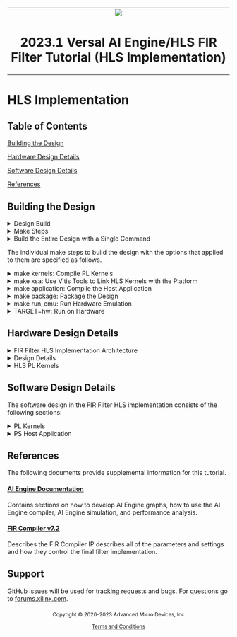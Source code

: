 <table class="sphinxhide" width="100%">
 <tr>
   <td align="center"><img src="https://www.xilinx.com/content/dam/xilinx/imgs/press/media-kits/corporate/xilinx-logo.png" width="30%"/><h1>2023.1 Versal AI Engine/HLS FIR Filter Tutorial (HLS Implementation)</h1>
   </td>
 </tr>
</table>

# HLS Implementation

## Table of Contents
[Building the Design](#building-the-design)

[Hardware Design Details](#hardware-design-details)

[Software Design Details](#software-design-details)

[References](#references)

## Building the Design

<details>
<summary>Design Build</summary>

### Design Build
In this section, you will build and run the FIR filter design using the HLS/DSP implementation. The difference between this implementation and the AI Engine implementation, where users compile the AI Engine design and integrate it into a larger system design (including the programmable logic (PL) kernels and processing system (PS) host application), is that the FIR filter is now implemented in PL using DSP Engines.  

At the end of this section, the design flow will generate a new directory (called `build/`). Underneath are subdirectories named `fir_hls_$(N_FIR_FILTERS)firs_$(N_FIR_TAPS)taps` (for example, `fir_hls_1firs_15taps`) depending on the value of `N_FIR_FILTERS` and `N_FIR_TAPS` chosen in the build. Each subdirectory contains the `hw_emu/` and `hw/` subfolders. The `hw_emu/` subfolder contains the build for hardware emulation. The `hw/` subfolder contains the build for the hardware run on a VCK190 board.   

</details>

<details>
<summary>Make Steps</summary>

### Make Steps
To run the following `make` steps (e.g. `make kernels`, `make graph`, etc), you must be in the `Makefiles/` folder.
```bash
cd Makefiles
```

The following options can be specified in the make steps. See the make steps for instructions how to apply them.

* TARGET: it can be set to "hw" or "hw_emu" to build the design in hardware or hardware emulation flow. Default is "hw_emu".

* N_FIR_FILTERS: specifies the number of FIR filters in the chain. Default is 1.

* N_FIR_TAPS: specifies the number of FIR filter taps. Default is 15.

* EN_TRACE: Flag to enable trace data to be captured. 0 is disabled and 1 is enabled. Default is 0.

The Makefile uses the following directory references:

```
#Relative FIR filter directory
RELATIVE_PROJECT_DIR := ./

#Absolute FIR filter directory = <user path>/Tutorials/AI_Engine/filter_AIEvsDSP
PROJECT_REPO := $(shell readlink -f $(RELATIVE_PROJECT_DIR))

DESIGN_REPO  := $(PROJECT_REPO)/design
PL_SRC_REPO  := $(DESIGN_REPO)/pl_src
HOST_APP_SRC := $(DESIGN_REPO)/host_app_src
VIVADO_METRICS_SCRIPTS_REPO := $(DESIGN_REPO)/vivado_metrics_scripts

DIRECTIVES_REPO        := $(DESIGN_REPO)/directives
SYSTEM_CONFIGS_REPO    := $(DESIGN_REPO)/system_configs
PROFILING_CONFIGS_REPO := $(DESIGN_REPO)/profiling_configs
EXEC_SCRIPTS_REPO      := $(DESIGN_REPO)/exec_scripts
PYTHON_SCRIPTS_REPO    := $(DESIGN_REPO)/python_scripts

BASE_BLD_DIR := $(PROJECT_REPO)/build
FIR_TAPS_BLD_DIR := $(BASE_BLD_DIR)/fir_$(N_FIR_TAPS)_taps
FIR_FILTERS_DIR  := $(FIR_TAPS_BLD_DIR)/x$(N_FIR_FILTERS)_firs
BUILD_TARGET_DIR := $(FIR_FILTERS_DIR)/$(TARGET)

REPORTS_REPO := $(PROJECT_REPO)/reports_dir
BLD_REPORTS_DIR := $(REPORTS_REPO)/fir_$(N_FIR_TAPS)_taps/x$(N_FIR_FILTERS)_firs

EMBEDDED_PACKAGE_OUT := $(BUILD_TARGET_DIR)/package
EMBEDDED_EXEC_SCRIPT := run_script.sh
```

</details>

<details>
<summary>Build the Entire Design with a Single Command</summary>

### Build the Entire Design with a Single Command
If you are already familiar with the AI Engine and Vitis™ accelerated kernel compilation flows, you can build the entire design with one command:

```bash
make run (default hardware emulation, 1 filter 15 taps, no trace enabled)
```
or
```bash
make run TARGET=hw N_FIR_FILTERS=1 N_FIR_TAPS=15 EN_TRACE=1   (hardware, 1 FIR filters, each with 15 taps, enable tracing)
```

This command will run the `make kernels`,`make xsa`,`make application`,`make package` and `make run_emu` for hardware emulation or to run on hardware (VCK190 board) depending on the `TARGET` you specify. The default `TARGET` without specification is hw_emu. The settings also apply to the following individual make steps.

**Note**

1) The generated files for a particular build are placed under individual directory: build/fir_$(N_FIR_TAPS)_taps/x$(N_FIR_FILTERS)_firs
2) See the specification in each make step for options used and location of input and output files.

</details>

The individual make steps to build the design with the options that applied to them are specified as follows.

<details>
<summary>make kernels: Compile PL Kernels</summary>

### make kernels: Compile PL Kernels
In this step, the Vitis compiler takes any kernels (RTL or HLS C) in the PL region of the target platform (`xilinx_vck190_base_202310_1`) and compiles them into their respective XO files.

The following commands compiles the kernels (default TARGET=hw_emu, N_FIR_FILTERS=1, N_FIR_TAPS=15, EN_TRACE=0):

```
make kernels
```

The expanded command is as follows:
```
mkdir -p build/fir_$(N_FIR_TAPS)_taps/x$(N_FIR_FILTERS)_firs/hw_emu

cd build/fir_$(N_FIR_TAPS)_taps/x$(N_FIR_FILTERS)_firs/hw_emu

v++ --target hw_emu					\
   	--hls.pre_tcl design/directives/hls_pre.tcl		\
	--hls.clock 500000000:fir_hls 			\
	-D N_FIR_FILTERS=$(N_FIR_FILTERS)		\
	-D N_FIR_TAPS=$(N_FIR_TAPS)			\
	--platform xilinx_vck190_base_202310_1		\
	--include design/pl_src 		\
	--save-temps 					\
	--temp_dir build/fir_$(N_FIR_TAPS)_taps/x$(N_FIR_FILTERS)_firs/hw_emu/_x 					\
	--verbose 					\
	-g -c 						\
	-k fir_hls 					\
	design/pl_src/fir_hls.cpp 		\
	-o fir_hls.hw_emu.xo   

v++ --target hw_emu					\
	--hls.clock 300000000:datamover 			\
	-D N_FIR_FILTERS=$(N_FIR_FILTERS)		\
	-D N_FIR_TAPS=$(N_FIR_TAPS)			\
	--platform xilinx_vck190_base_202310_1		\
	--include design/pl_src 			\
	--save-temps 					\
	--temp_dir build/fir_$(N_FIR_TAPS)_taps/x$(N_FIR_FILTERS)_firs/hw_emu/_x 					\
	--verbose 					\
	-g -c 						\
	-k datamover 					\
	design/pl_src/datamover.cpp 		\
	-o datamover.hw_emu.xo   

 ```
Summary of the switches used:
|Switch|Description|
|  ---  |  ---  |
|--target \| -t [hw\|hw_emu]|Specifies the build target.|
|--hls.clock | Specifies a frequency in Hz at which the listed kernel(s) should be compiled by Vitis HLS. |
|--platform \| -f|Specifies the name of a supported acceleration platform as specified by the $PLATFORM_REPO_PATHS environment variable or the full path to the platform XPFM file.|
|--save-temps \| -s|Directs the Vitis compiler command to save intermediate files/directories created during the compilation and link process. Use the `--temp_dir` option to specify a location to write the intermediate files to.|
|--temp_dir <string>|This allows you to manage the location where the tool writes temporary files created during the build process. The temporary results are written by the Vitis compiler, and then removed, unless the `--save-temps` option is also specified.|
|--verbose|Display verbose/debug information.|
| -g | Generates code for debugging the kernel during software emulation. Using this option adds features to facilitate debugging the kernel as it is compiled. |
|--compile \| -c|Required for compilation to generate XO files from kernel source files.|
|--kernel \<arg\>\|-k \<arg\>|Compile only the specified kernel from the input file. Only one -k option is allowed per Vitis compiler command.|
|--output \| -o|Specifies the name of the output file generated by the V++ command. The compilation process output name must end with the XO file suffix.|

[Detailed Description of All Vitis Compiler Switches](https://docs.xilinx.com/r/en-US/ug1393-vitis-application-acceleration/v-Command)

|Input|Description|
|  ---  |  ---  |
|fir_hls.cpp|The FIR filter chain PL kernel source code.|
|datamover.cpp|The data-mover PL kernel source code.|

|Output|Description|
|  ---  |  ---  |
|fir_hls.hw/hw_emu.xo|The FIR filter chain PL kernel object file.|
|datamover.hw/hw_emu.xo|The stream-to-memory-mapped data-mover kernel object file.|

</details>

<details>
<summary>make xsa: Use Vitis Tools to Link HLS Kernels with the Platform</summary>

### make xsa: Use Vitis Tools to Link HLS Kernels with the Platform
After the PL HLS kernels have been compiled, you can use the Vitis compiler to link them with the platform to generate an XSA file.

The Vitis tools allow you to integrate the HLS kernels into an existing extensible platform. This is an automated step from a software developer perspective where the platform chosen is provided by the hardware designer (or you can opt to use one of the many extensible base platforms provided by Xilinx and the Vitis tools build the hardware design and integrate the PL kernels into the design).

To test this feature in this tutorial, use the base VCK190 platform to build the design.

The command to run this step is shown as follows (default TARGET=hw_emu, N_FIR_FILTERS=1, N_FIR_TAPS=15, EN_TRACE=0):
```
make xsa
```

The expanded command is as follows:
```
cd build/fir_$(N_FIR_TAPS)_taps/x$(N_FIR_FILTERS)_firs/hw_emu

v++ -l 				\
	--platform xilinx_vck190_base_202310_1 		\
	--include design/pl_src 		\
	--save-temps 					\
	--temp_dir build/fir_$(N_FIR_TAPS)_taps/x$(N_FIR_FILTERS)_firs/hw_emu/_x \
	--verbose 					\
	-g 						\
	--clock.defaultTolerance 0.001 			\
	--clock.freqHz 300000000:datamover_0 		\
	--clock.freqHz 500000000:fir_hls_0 		\
	--config design/system_configs/system.cfg 	\
	--vivado.prop run.synth_1.{STEPS.SYNTH_DESIGN.ARGS.CONTROL_SET_OPT_THRESHOLD}={16} \
	--advanced.param compiler.userPostSysLinkOverlayTcl=$(DIRECTIVES_REPO)/post_sys_link.tcl \
	-o vck190_hls_fir.hw_emu.xsa  		\
	datamover.hw_emu.xo					\
  	fir_hls.hw_emu.xo

```

If EN_TRACE is enabled, the following `v++` flags are also set:
```
	--profile.trace_memory DDR			\
	--profile.data datamover:datamover_0:all \
	--profile.data fir_hls:dir_hls_0:all

```
By enabling EN_TRACE=1 timing violation occurs for 10 filters,tolerance of WNS=-0.050 is set:
```
--xp param:compiler.worstNegativeSlack=-0.050
```

This will capture trace data for the ports specified.

Summary of the Switches used:

|Switch|Description|
|  ---  |  ---  |
|--platform \| -f|Specifies the name of a supported acceleration platform as specified by the $PLATFORM_REPO_PATHS environment variable or the full path to the platform XPFM file.|
|--save-temps \| -s|Directs the `v++` command to save intermediate files/directories created during the compilation and link process. Use the `--temp_dir` option to specify a location to write the intermediate files to.|
|--temp_dir <string>|This allows you to manage the location where the tool writes temporary files created during the build process. The temporary results are written by the Vitis compiler, and then removed, unless the `--save-temps` option is also specified.|
|--verbose|Display verbose/debug information.|
| -g | Generates code for debugging the kernel during software emulation. Using this option adds features to facilitate debugging the kernel as it is compiled. |
|--clock.freqHz \<freq_in_Hz\>:\<cu\>\[.\<clk_pin\>\]|Specifies a clock frequency in Hz and assigns it to a list of associated compute units (CUs) and optionally specific clock pins on the CU.|
|--config <config_file>|Specifies a configuration file containing `v++` switches.|
|--target \| -t [hw\|hw_emu]|Specifies the build target.|
|--output \| -o|Specifies the name of the output file generated by the `v++` command. The linking process output file name must end with the .xsa suffix|
|--profile.data [<kernel_name>\|all]:[<cu_name>\|all]:[<interface_name>\|all]\(:[counters\|all]\)|Enables monitoring of data ports through the monitor IPs. This option needs to be specified during linking. [Detailed Profiling Options](https://docs.xilinx.com/r/en-US/ug1393-vitis-application-acceleration/profile-Options) |
|--profile.trace_memory \<FIFO\>:\<size\>\|\<MEMORY\>[\<n\>]|When building the hardware target \(-t=hw\), use this option to specify the type and amount of memory to use for capturing trace data. [Detailed Profiling Options](https://docs.xilinx.com/r/en-US/ug1393-vitis-application-acceleration/profile-Options) |

[Detailed Description of All Vitis Compiler Switches](https://docs.xilinx.com/r/en-US/ug1393-vitis-application-acceleration/v-Command)
[Linking the Kernels in Vitis](https://docs.xilinx.com/r/en-US/ug1393-vitis-application-acceleration/Linking-the-Kernels)

|Inputs Sources|Description|
|  ---  |  ---  |
|datamover.hw/hw_emu.xo|The data-mover kernel object file.|
|fir_hls.hw/hw_emu.xo|The FIR filter chain PL kernel object file.|

|Output Objects|Description|
|  ---  |  ---  |
|vck190_hls_fir.hw_emu.xsa|Compiled Platform Binary Container|

</details>

 <details>
<summary>make application: Compile the Host Application</summary>

### make application: Compile the Host Application
You can compile the host application by following the typical cross-compilation flow for the Cortex-A72. To build the application run the following command (default TARGET=hw_emu, N_FIR_FILTERS=1, N_FIR_TAPS=15, EN_TRACE=0):
```
make application
```

The expanded command is as follows:
```
aarch64-linux-gnu-g++ 	-O 					\
			-c -std=c++17 				\
			-D__linux__ 				\
			-DXAIE_DEBUG				\
         		-DITER_CNT=8 				\
         		-DN_FIR_FILTERS=1			\
         		-DN_FIR_TAPS=15 			\
			-I$(SDKTARGETSYSROOT)/usr/include/xrt 		\
			-I$(SDKTARGETSYSROOT)/usr/include		\
			-I$(SDKTARGETSYSROOT)/usr/lib			\
			-Idesign/host_app_src		\
			-Idesign/pl_src		\
			 design/app_src/fir_aie_app.cpp \
			-o fir_aie_app.o 			\
			-L$(SDKTARGETSYSROOT)/usr/lib 			\
			-lxrt_coreutil

aarch64-linux-gnu-g++ 	fir_hls_app.o			\
			-L$(SDKTARGETSYSROOT)/usr/lib 	\
			-lxrt_coreutil 			\
			-o build/fir_$(N_FIR_TAPS)_taps/x$(N_FIR_FILTERS)_firs/hw_emu/fir_hls_xrt.elf
```
Summary of the Switches used:
|Switch|Description|
|  ---  |  ---  |
|-O \| Optimize| Optimizing compilation takes somewhat more time, and a lot more memory for a large function. With -O, the compiler tries to reduce code size and execution time, without performing any optimizations that can take a great deal of compilation time.|
|-c |Compile or assemble the source files, but do not link.|
|-std=<\standard\>|Set the language standard.|
|-D__linux__| |
|-DXAIE_DEBUG|Enable debug interface capabilities where certain core status, event status, or stack trace can be dumped out.|
|-D\<Pre-processor Macro String\>=\<value\>|Pass Pre-processor Macro definitions to the cross-compiler.|
|-I \<dir\>|Add the directory `dir` to the list of directories to be searched for header files.|
|-o \<file\>|Place output in file `<file>`. This applies regardless of the output being produced, whether it be an executable file, an object file, an assembler file or preprocessed C code.|
|-l\<library\>|Search the library named `library` when linking. The 2D-FFT tutorial requires `adf_api_xrt` and `xrt_coreutil` libraries.|
|-L \<dir\>|Add directory `<dir>` to the list of directories to be searched for -l.|

[XRT Documentation](https://xilinx.github.io/XRT/master/html/index.html)
[Details of Host Application Programming](https://docs.xilinx.com/r/en-US/ug1076-ai-engine-environment/Host-Programming-for-Bare-Metal)

|Inputs Sources|Description|
|  ---  |  ---  |
|fir_hls_app.cpp|Host processor application source code file that will run on an A72 processor.|

|Intermediate Objects|Description|
|  ---  |  ---  |
|fir_hls_app.o|Compiled host processor application object.|


|Output Objects|Description|
|  ---  |  ---  |
|fir_hls_xrt.elf|The executable that will run on an A72 processor.|

</details>

<details>
<summary>make package: Package the Design</summary>

### make package: Package the Design
With the HLS kernel outputs created, as well as the new platform, you can now generate the programmable device image (PDI) and a package to be used on an SD card. The PDI contains all executables, bitstreams, configurations of the device. The packaged SD card directory contains everything to boot Linux, the generated applications, and `.xclbin`.

The command to run this step is as follows (default TARGET=hw_emu, N_FIR_FILTERS=1, N_FIR_TAPS=15, EN_TRACE=0):
```
make package
```

or
```
cd ../build/fir_hls_$(N_FIR_FILTERS)firs_$(N_FIR_TAPS)taps/hw_emu

v++	-p  							\
	-t hw_emu						\
	--save-temps						\
	--temp_dir build/fir_$(N_FIR_TAPS)_taps/x$(N_FIR_FILTERS)_firs/hw_emu/_x			\
	-f xilinx_vck190_base_202310_1									\
	--package.rootfs $(COMMON_IMAGE_VERSAL)/rootfs.ext4 						\
	--package.kernel_image $(COMMON_IMAGE_VERSAL)/Image 						\
	--package.boot_mode=sd										\
	--package.out_dir build/fir_$(N_FIR_TAPS)_taps/x$(N_FIR_FILTERS)_firs/hw_emu/package	  	\
	--package.image_format=ext4									\
	--package.sd_file build/fir_$(N_FIR_TAPS)_taps/x$(N_FIR_FILTERS)_firs/hw_emu/fir_hls_xrt.elf    \
			  build/fir_$(N_FIR_TAPS)_taps/x$(N_FIR_FILTERS)_firs/hw_emu/vck190_hls_fir.hw_emu.xsa 	\
			  --package.sd_file design//exec_scripts/run_script.sh
```
If EN_TRACE is enabled, the following `v++` flags are also set:
```
	--package.sd_file design/profiling_configs/xrt.ini
```
This will include the XRT ini file which includes tracing parameters.

|Switch|Description|
|  ---  |  ---  |
|--package \| -p|Packages the final product at the end of the Vitis compile and link build process.|
|--target \| -t [hw\|hw_emu]|Specifies the build target.|
|--save-temps \| -s|Directs the V++ command to save intermediate files/directories created during the compilation and link process. Use the `--temp_dir` option to specify a location to write the intermediate files to.|
|--temp_dir <string>|This allows you to manage the location where the tool writes temporary files created during the build process. The temporary results are written by the Vitis compiler, and then removed, unless the `--save-temps` option is also specified.|
|--platform \| -f|Specifies the name of a supported acceleration platform as specified by the $PLATFORM_REPO_PATHS environment variable or the full path to the platform XPFM file.|
|--package.sd_dir \<arg\>|Where <arg> specifies a folder to package into the sd_card directory/image. The contents of the directory are copied to a sub-folder of the sd_card folder.|
|--package.rootfs \<arg\>|Where \<arg\> specifies the absolute or relative path to a processed Linux root file system file. The platform RootFS file is available for download from xilinx.com. Refer to the Vitis Software Platform Installation for more information.|
|--package.kernel_image \<arg\>|Where \<arg\> specifies the absolute or relative path to a Linux kernel image file. Overrides the existing image available in the platform. The platform image file is available for download from xilinx.com. Refer to the Vitis Software Platform Installation for more information.|
|--package.boot_mode \<arg\>|Where \<arg\> specifies <ospi\|qspi\|sd> Boot mode used for running the application in emulation or on hardware.|
|--package.image_format|Where \<arg\> specifies \<ext4\|fat32\> output image file format. `ext4`: Linux file system and `fat32`: Windows file system|
|--package.sd_file|Where \<arg\> specifies an ELF or other data file to package into the `sd_card` directory/image. This option can be used repeatedly to specify multiple files to add to the `sd_card`.|


[Detailed Description of All Vitis Compiler Switches](https://docs.xilinx.com/r/en-US/ug1393-vitis-application-acceleration/v-Command)
[Details of Packaging the System](https://docs.xilinx.com/r/en-US/ug1076-ai-engine-environment/Packaging)

|Inputs Sources|Description|
|  ---  |  ---  |
|$(COMMON_IMAGE_VERSAL)/rootfs.ext4|The Root Filesystem file for Petalinux.|
|$(PLATFORM_REPO_PATHS)/Image|The pre-built Petalinux Image the processor boots from.|
|$(BUILD_TARGET_DIR)/fir_hls_xrt.elf|The PS Host Application executables created in the `make application` step.|
|$(BUILD_TARGET_DIR)/vck190_hls_fir.hw_emu.xsa|The XSA file created in the `make xsa` step.|

The output of the V++ Package step is the package directory that contains the contents to run hardware emulation.

|Output Objects|Description|
|  ---  |  ---  |
|$(BUILD_TARGET_DIR)/package|The hardware emulation package that contains the boot file, hardware emulation launch script, the PLM and PMC boot files, the PMC and QEMU command argument specification files, and the Vivado® tools simulation folder.|

</details>

<details>
<summary>make run_emu: Run Hardware Emulation</summary>

### make run_emu: Run Hardware Emulation
After packaging, everything is set to run emulation or hardware.
To run emulation use the following command (default TARGET=hw_emu, N_FIR_FILTERS=1, N_FIR_TAPS=15, EN_TRACE=0):
```
make run_emu
```
or
```
cd build/fir_$(N_FIR_TAPS)_taps/x$(N_FIR_FILTERS)_firs/hw_emu/package
./launch_hw_emu.sh
```
When launched, you will see the QEMU simulator load. Wait for the autoboot countdown to go to zero, and after a few minutes, you will see the root Linux prompt come up:
```bash
root@versal-rootfs-common-2023_1:~#
```

In some cases, the following error might come up on the screen:
```
root@versal-rootfs-common-2023_1:~## xinit: giving up
xinit: unable to connect to X server: Connection refused
xinit: server error
Enabling notebook extension jupyter-js-widgets/extension...
      - Validating: OK
[C 13:46:09.233 NotebookApp] Bad config encountered during initialization:
[C 13:46:09.239 NotebookApp] No such notebook dir: ''/usr/share/example-notebooks''
```
The error can be ignored. Press <enter> to return to the root prompt.

After the root prompt comes up, run the following commands to run the design:  
```
mount /dev/mmcblk0p1 /mnt
cd /mnt
./fir_hls_xrt.elf a.xclbin
```
The `fir_hls_xrt.elf` should execute, and after a few minutes, you should see the output with *TEST PASSED* on the console. When this is shown, run the following keyboard command to exit the QEMU instance:

```
#To exit QEMU Simulation
Press Ctrl-A, let go of the keyboard, and then press x
```

To run with waveform do the following:
```
cd build/fir_$(N_FIR_TAPS)_taps/x$(N_FIR_FILTERS)_firs/hw_emu/package
./launch_hw_emu.sh -g
```
The XSIM Waveform Viewer is launched. Drag and drop the signals into the Viewer and click Play to start the emulation. Go back to the terminal and wait for the Linux prompt to show up.

In the XSIM Waveform Viewer, you will see the signals you added to the waveform adjusting over the execution of the design. Once done, hit the pause button and close the window to end the emulation.

</details>

<details>
<summary>TARGET=hw: Run on Hardware</summary>

### Run on Hardware

To run the design in hardware, re-run the following "make" steps with TARGET=hw and other applicable options (see the make steps above)
```
make kernels     TARGET=hw
make xsa         TARGET=hw
make application TARGET=hw
make package     TARGET=hw
```
this can also be done is a single step as follows:
```
make build TARGET=hw
```

Now follow **Steps 1-9** to run the `fir_hls_xrt.elf` executable on your VCK190 board.

**Step 1.** Ensure your board is powered OFF.

**Step 2.** Use an SD card writer (such as balenaEtcher) to flash the `sd_card.img` file onto an SD card.

**Step 3.** Plug the flashed SD card into the top slot of the VCK190 board.

**Step 4.** Set the switch SW1 Mode\[3:0\]=1110 = OFF OFF OFF ON.

**Step 5.** Connect your computer to the VCK190 board using the included USB cable.

**Step 6.** Open a TeraTerm terminal and select the correct COM port. Set the port settings to the following:
```
Port: <COMMXX>
Speed: 115200
Data: 8 bit
Parity: none
Stop Bits: 1 bit
Flow control: none
Transmit delay: 0 msec/char 0 msec/line
```

**Step 7.** Power ON the board.

**Step 8.** Wait until you see the `root@versal-rootfs-common-2023_1` Linux command prompt. Press enter a few times to get past any `xinit` errors.

**Step 9.** Run the following commands into the TeraTerm terminal:
```
cd /mnt/sd-mmcblk0p1
./fir_hls_xrt.elf a.xclbin
```

After execution completes and the testcase passes data integrity check, 'TEST PASSED' should appear on the terminal.

</details>

## Hardware Design Details
<details>
<summary>FIR Filter HLS Implementation Architecture</summary>

### FIR Filter HLS Implementation Architecture

The following figure shows a high level block diagram of the design. The test harness consists of the compute kernel and the data mover kernel. This setup is maintained in the two implementations (using HLS/DSP engines in this section of the tutorial and AI Engine in the other). In this setup, the interface between the data mover kernel and FIR filter kernel is AXI4-Stream. The data width of both the kernels is 128 bits, and they run at 250 MHz, providing a transfer rate of up to 1.2 GSPS.

![Image of FIR Filter HLS implementation architecture](images/fir_hls_block_diagram.png)

</details>

<details>
<summary>Design Details</summary>

### Design Details
The design in this tutorial starts with a base platform containing the control interface and processing system (CIPS), NoC, and AI Engine and the interfaces among them. The v++ linker step builds on top of the base platform by adding the PL kernels. To add the various functions in a system level design, PL kernels are added to the base platform depending on the application, that is, the PL kernels present in each design may vary. In the design, the components are added by v++ -l step (make XSA in the tool flow section above) and include the following:
* FIR Filter Chain kernel (`fir_hls.[hw|hw_emu].xo`)
* data mover kernel (`datamover.[hw|hw_emu].xo`)
* connections interfaces defined in system configuration file (system.cfg)

To see a schematic view of the design with the extended platform as shown in the following figure, open in Vivado tools:

`build/fir_hls_$(N_FIR_FILTERS)firs_$(N_FIR_TAPS)taps/[hw|hw_emu]/_x/link/vivado/vpl/prj/prj.xpr`

![Image of FIR Filter HLS Platform schematic](images/FIR_HLS_64_TAPS_vivado.PNG)

The actual FIR filter chain itself is implemented in a HLS PL kernel, which connects the specified number of filters together in a chain. For purposes of simplicity in comparing the designs, all the filters in the chain are identical, though it is unlikely such a chain would be used in a practical application.

Notice the system debugging and profiling IP (DPA) is added to the PL region of the device to capture AI Engine run-time trace data if the EN_TRACE option is enabled in the design. The datamover kernel and the AI Engine array interface are both operating at 300 MHz.

</details>

<details>
<summary>HLS PL Kernels</summary>

### HLS PL Kernels
In the HLS implementation of the FIR Filter design, the AI Engine is not used and therefore there are no AI Engine-related kernels and graphs. The compute and datamover functions are implemented as HLS kernels in the PL region.

The PL kernel `fir_hls` implements the FIR filter chain.  It contains a single AXI-stream input port and a single AXI-stream output port.  Since the FIR function requires no initialization, no additional control/status ports are required.

The PL-based data mover consists of DATAMOVER kernels. It moves a data pattern into the AI Engine array using a streaming interface. The final FIR output from the AI Engine array is moved back into the datamover kernel by way of a streaming interface and is checked for errors. The AI Engine array interface with the datamover kernel uses an AXI4-Stream interface.
Some additional details regarding the data mover kernels include:

**DATAMOVER**
* The data width is 128 bits.
* The frequency is 300 MHz.

</details>

## Software Design Details
The software design in the FIR Filter HLS implementation consists of the following sections:

<details>
<summary>PL Kernels</summary>

### PL Kernels
For the HLS implementation of this design, the data mover kernel and the FIR filter chain are all implmented in HLS.

#### fir_hls (fir_hls.cpp)
The fir_filter kernel consists of a single AXI-stream input and AXI-stream output.  The kernel makes use of the FIR Compiler IP, the same one that can be instantiated as an IP in Vivado tools. In HLS, it is instantiated as an object in the HLS code, and then cascaded together into a chain by the design.

The following include allows us to utilize the FIR Compiler interface provided in the HLS IP libraries from the Vitis HLS Libraries Reference:
```
#include <fir_hls.h>
```   

This header files provides a parameterization struct (`hls::ip_fir::params_t`) that sets the static parameters of the filter:
```
struct fir_params : hls::ip_fir::params_t {
    static const unsigned num_coeffs    = N_FIR_TAPS;
    static const double   coeff_vec[N_FIR_TAPS];
    static const unsigned coeff_width   = 16;
    static const unsigned input_width   = 16;
    static const unsigned output_width  = 16;
    static const unsigned output_rounding_mode = hls::ip_fir::truncate_lsbs;
    static const unsigned input_length  = WINDOW_LENGTH;
    static const unsigned output_length = WINDOW_LENGTH;
    static const unsigned sample_period = SAMP_PERIOD;
    static const unsigned coeff_structure = hls::ip_fir::symmetric;
};
```
Here we set key non-default values for the filter, the number of taps, the tap vectors (in `coeff_vec`), data widths, truncation mode, and filter structure.

Note that the FIR filter wrapper has the concept of an input/output length, which is called WINDOW_LENGTH. This is unrelated to FIR_WINDOW_SIZE in the AI Engine version of the design. In AI Engine graph design, data is processed in fixed size batches (windows), and FIR_WINDOW_SIZE specifies the size of these physical buffers. Here the buffer size will directly impact latency.

In the HLS (DSP) implementation, arrays (windows) are a means of passing data to functions, but these data arrays are ultimately translated into AXI-streams. For this implementation, WINDOW_SIZE is made to be 64k.

The following section instantiates arrays of filter objects (one for real values, one for imaginary):
```
static hls::FIR<fir_params> fir_real[N_FIR_FILTERS];
static hls::FIR<fir_params> fir_imag[N_FIR_FILTERS];
```

In `fir_hls.cpp` file,`complex_split` function is used to take the incoming array (stream) of 128-bit data, and split each word into two 16-bit word streams:
```
void complex_split (hls::stream<ap_axiu<128, 0, 0, 0> >& StreamIn,
                    DataWindow_t DataRealInp,
                    DataWindow_t DataImagInp
                   )
{
   CMPLX_SPLIT_LOOP:for(int ix = 0; ix < WINDOW_LENGTH; ix += 4) {
      #pragma HLS PIPELINE II=1
      
      ap_axiu<128, 0, 0, 0> fir_inp = strmInp.read();

      // To enable Dataflow...
      Data_t tmp_imag_inp[4];
      Data_t tmp_real_inp[4];
      //#pragma HLS ARRAY_RESHAPE variable=tmp_imag_inp cyclic factor=4 dim=1
      //#pragma HLS ARRAY_RESHAPE variable=tmp_real_inp cyclic factor=4 dim=1

      tmp_imag_inp[0].range(15, 0) = fir_inp.data.range(15, 0);
      tmp_real_inp[0].range(15, 0) = fir_inp.data.range(31, 16);

      tmp_imag_inp[1].range(15, 0) = fir_inp.data.range(47, 32);
      tmp_real_inp[1].range(15, 0) = fir_inp.data.range(63, 48);

      tmp_imag_inp[2].range(15, 0) = fir_inp.data.range(79, 64);
      tmp_real_inp[2].range(15, 0) = fir_inp.data.range(95, 80);

      tmp_imag_inp[3].range(15, 0) = fir_inp.data.range(111, 96);
      tmp_real_inp[3].range(15, 0) = fir_inp.data.range(127, 112);

      DataImagInp[ix] = tmp_imag_inp[0];
      DataRealInp[ix] = tmp_real_inp[0];

      DataImagInp[ix + 1] = tmp_imag_inp[1];
      DataRealInp[ix + 1] = tmp_real_inp[1];
                                           
      DataImagInp[ix + 2] = tmp_imag_inp[2];
      DataRealInp[ix + 2] = tmp_real_inp[2];
                                           
      DataImagInp[ix + 3] = tmp_imag_inp[3];
      DataRealInp[ix + 3] = tmp_real_inp[3];
   }
}
```

In `fir_hls.cpp` file, `complex_merge` function is the inverse of complex_split, and used to merge the words from two incoming 16-bit streams into one 32-bit stream:
```
void complex_merge (DataWindow_t DataRealOut,
                    DataWindow_t DataImagOut,
                    hls::stream<ap_axiu<128, 0, 0, 0> >& StreamOut
                )
{
   CMPLX_MERGE_LOOP:for(int ix = 0; ix < WINDOW_LENGTH; ix += 4) {
      #pragma HLS PIPELINE II=1
      
      ap_axiu<128, 0, 0, 0> fir_out;
      
      fir_out.data.range(15,  0) = DataImagOut[ix].range(15, 0);
      fir_out.data.range(31, 16) = DataRealOut[ix].range(15, 0);
      
      fir_out.data.range(47, 32) = DataImagOut[ix + 1].range(15, 0);
      fir_out.data.range(63, 48) = DataRealOut[ix + 1].range(15, 0);
                                                      
      fir_out.data.range(79, 64) = DataImagOut[ix + 2].range(15, 0);
      fir_out.data.range(95, 80) = DataRealOut[ix + 2].range(15, 0);
                                                       
      fir_out.data.range(111,  96) = DataImagOut[ix + 3].range(15, 0);
      fir_out.data.range(127, 112) = DataRealOut[ix + 3].range(15, 0);
      
      strmOut.write(fir_out);
   }
}
```

The function `fir_wrap` is used to construct the filter chain. It uses a series of #if/#elif preprocessor directives to enable the code, since it was not possible to generate it iteratively using a loop. (The limitation being synthesis of arrays of arrays).
```
void fir_wrap(
   hls::stream<ap_axiu<128, 0, 0, 0>> &strmInp,
   hls::stream<ap_axiu<128, 0, 0, 0>> &strmOut
   )
{
   #pragma HLS dataflow
   
   DataWindow_t DataRealInp, DataImagInp;
   DataWindow_t DataRealOut, DataImagOut;
   #pragma HLS stream variable=DataRealInp depth=16
   #pragma HLS stream variable=DataRealOut depth=16
   #pragma HLS stream variable=DataImagInp depth=16
   #pragma HLS stream variable=DataImagOut depth=16
   #pragma HLS ARRAY_RESHAPE variable=DataRealInp cyclic factor=4 dim=1
   #pragma HLS ARRAY_RESHAPE variable=DataImagInp cyclic factor=4 dim=1
   #pragma HLS ARRAY_RESHAPE variable=DataRealOut cyclic factor=4 dim=1
   #pragma HLS ARRAY_RESHAPE variable=DataImagOut cyclic factor=4 dim=1
   
   DataWindow_t DataRealInp_buff, DataImagInp_buff;
   DataWindow_t DataRealOut_buff, DataImagOut_buff;
   #pragma HLS stream variable=DataRealInp_buff depth=16
   #pragma HLS stream variable=DataImagInp_buff depth=16
   #pragma HLS stream variable=DataRealOut_buff depth=16
   #pragma HLS stream variable=DataImagOut_buff depth=16
   
   complex_split(strmInp, DataRealInp, DataImagInp);
   buffInp(DataRealInp, DataImagInp, DataRealInp_buff, DataImagInp_buff);
   
   #if (N_FIR_FILTERS == 1)
      fir_real[0].run(DataRealInp_buff, DataRealOut_buff);
      fir_imag[0].run(DataImagInp_buff, DataImagOut_buff);
   
   #elif (N_FIR_FILTERS > 1)
      DataWindow_t DataReal_0, DataImag_0;
      #pragma HLS stream variable=DataReal_0 depth=16
      #pragma HLS stream variable=DataImag_0 depth=16
      
      fir_real[0].run(DataRealInp_buff, DataReal_0);
      fir_imag[0].run(DataImagInp_buff, DataImag_0);
   
   #endif
   
   #if (N_FIR_FILTERS == 2)
      fir_real[1].run(DataReal_0, DataRealOut_buff);
      fir_imag[1].run(DataImag_0, DataImagOut_buff);
   
   #elif (N_FIR_FILTERS > 2)
      DataWindow_t DataReal_1, DataImag_1;
      #pragma HLS stream variable=DataReal_1 depth=16
      #pragma HLS stream variable=DataImag_1 depth=16
      
      fir_real[1].run(DataReal_0, DataReal_1);
      fir_imag[1].run(DataImag_0, DataImag_1);
   
   #endif

..etc
```
The #pragma HLS dataflow directive instructs the compile to run the two processes to run in parallel, much as would be done in RTL.


Finally, the `fir_hls` function it a top-level module / kernel available to be linked together to the other HLS kernels.

##### Arguments
The FIR kernel takes the following arguments:
* `hls::stream<ap_axiu<128, 0, 0, 0>>` is a data type defined in `ap_axi_sdata.h`. It is a special data class used for data transfer when using a streaming platform. The parameter `<D>` is the data width of the streaming interface which is set to 128. The remaining three parameters should be set to 0.

The fir_hls kernel also specifies the following pragmas to help optimize the kernel code and adhere to interface protocols:
```
 #pragma HLS interface axis port=strmInp
 #pragma HLS interface axis port=strmOut
   
 #pragma HLS INTERFACE s_axilite port=iterCnt bundle=control
 #pragma HLS INTERFACE s_axilite port=return bundle=control
```

#### datamover (datamover.cpp)

The datamover kernel reads and writes data from and to the AI Engine array, through the AXI4-Stream interface.

##### Arguments
The datamover kernel takes the following arguments:
* `ap_int<N>` is an arbitrary precision integer data type defined in `ap_int.h` where `N` is a bit-size from 1-1024. In this design, the bit-size is set to 128.
* `hls::stream<qdma_axis<D,0,0,0>>` is a data type defined in `ap_axi_sdata.h`. It is a special data class used for data transfer when using a streaming platform. The parameter `<D>` is the data width of the streaming interface which is set to 128. The remaining three parameters should be set to 0.

The datamover kernel also specifies the following pragmas to help optimize the kernel code and adhere to interface protocols:

##### pragma HLS INTERFACE s_axilite
The datamover kernels has one `s_axilite` interface (specifying an AXI4-Lite slave I/O protocol) with `bundle=control` associated with all the arguments (`size` and `iterCnt`). This interface is also associated with `return`.

##### pragma HLS INTERFACE axis
The datamover kernel has one `axis` interface (specifying an AXI4-Stream I/O protocol).

##### pragma HLS PIPELINE II=1
The datamover kernel has a `for` loop that is a candidate for burst read because the memory addresses per loop iteration are consecutive (`ARBURST=INCR`). To pipeline this `for` loop, you can use this pragma by setting the initiation interval (`II`) = 1.

</details>

<details>
<summary>PS Host Application</summary>

### PS Host Application
The FIR filter HLS(DSP) tutorial uses the embedded PS as an external controller to control the AI Engine graph and data mover PL kernel. Review [Programming the PS Host Application Section in the AI Engine Documentation](#ai-engine-documentation) to understand the process to create a host application. Note that unlike the AI Engine implementation, there are no AI Engine graphs and associated control code.

Within the PS host application, two classes are defined (datamover_class), which defines methods used to control and monitor the corresponding kernels.

The main sections of the PS host application code is described in the following subsections:

#### load_xclbin Function
This function is responsible for loading the XCLBIN file into the device.

#### Datamover Class
This class provides the following methods for controlling/monitoring this kernel:
* init(): opens the kernel, and sets the kernel parameters (location of the buffer object, and its length).
* run(): starts execution of the datamover kernel
* waitTo_complete(): waits for the datamover kernel to finish
* close(): closes the input data buffer object and kernel

#### Main Function
This is the main PS application code that controls the kernels and runs data through the design. The various steps this code goes through is described in the following subsections.

##### 1. Check Command Line Argument
The beginning of the A72 application is represented by the main function. It takes in one command line argument: an XCLBIN file.

##### 2. Open XCLBIN
The A72 application loads the XCLBIN binary file and creates the data mover kernels to be executed on the device.

##### 3. Create and Initialize Data Mover Kernels
Create the kernel objects and initialize them.

##### 4. Run Data Mover Kernels
Start execution of the datamover kernel.

##### 5. Wait for Data Mover Kernels to Complete
Wait for the datamover kernel to complete.

##### 6. Verify Output Results
Compare data in output with the reference golden data and get the error count from the kernel.

##### 7. Release Allocated Resources
Close the datamover kernel objects.

</details>

## References
The following documents provide supplemental information for this tutorial.

#### [AI Engine Documentation](https://docs.xilinx.com/search/all?filters=Document_ID~%2522UG1076%2522_%2522UG1079%2522&content-lang=en-US)
Contains sections on how to develop AI Engine graphs, how to use the AI Engine compiler, AI Engine simulation, and performance analysis.

#### [ FIR Compiler v7.2](https://docs.xilinx.com/r/en-US/pg149-fir-compiler)
Describes the FIR Compiler IP describes all of the parameters and settings and how they control the final filter implementation.


## Support

GitHub issues will be used for tracking requests and bugs. For questions go to [forums.xilinx.com](http://forums.xilinx.com/).



<p class="sphinxhide" align="center"><sub>Copyright © 2020–2023 Advanced Micro Devices, Inc</sub></p>

<p class="sphinxhide" align="center"><sup><a href="https://www.amd.com/en/corporate/copyright">Terms and Conditions</a></sup></p>
